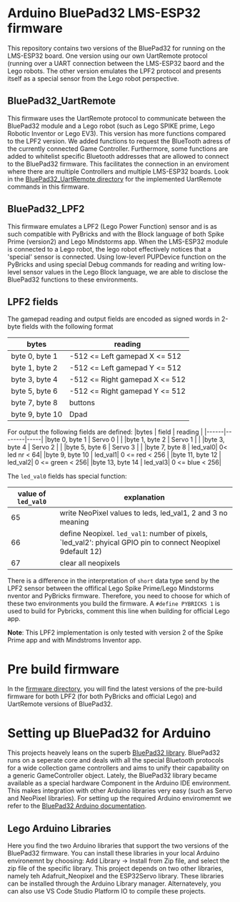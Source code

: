 # Arduino BluePad32 LMS-ESP32 firmware

This repository contains two versions of the BluePad32 for running on the LMS-ESP32 board. One version using our own UartRemote protocol (running over a UART connection  between the LMS-ESP32 baord and the Lego robots. The other version emulates the LPF2 protocol and presents itself as a special sensor from the Lego robot perspective.

## BluePad32_UartRemote

This firmware uses the UartRemote protocol to communicate between the BluePad32 module and a Lego robot (such as Lego SPIKE prime, Lego Robotic Inventor or Lego EV3). This version has more functions compared to the LPF2 version. We added functions to request the BlueTooth adress of the currently connected Game Controller. Furthermore, some functions are added to whitelist specific Bluetooth addresses that are allowed to connect to the  BluePad32 firmware. This facilitates the connection in an enviroment where there are multiple Controllers and multiple LMS-ESP32 boards.
Look in the [BluePad32_UartRemote directory](./Bluepad32_UartRemote) for the implemented UartRemote commands in this firmware.

## BluePad32_LPF2

This firmware emulates a LPF2 (Lego Power Function) sensor and is as such compatible with PyBricks and with the Block language of both Spike Prime (version2) and Lego Mindstorms app. When the LMS-ESP32 module is connected to a Lego robot, the lego robot effectively notices that a 'special' sensor is connected. Using low-leverl PUPDevice function on the PyBricks and using special Debug commands for reading and writing low-level sensor values in the Lego Block language, we are able to disclose the BluePad32 functions to these  environments.


## LPF2 fields

The gamepad reading and output fields are encoded as signed words in 2-byte fields with the following format

|bytes | reading |
|------|--------|
|byte 0, byte 1 | -512 <= Left gamepad X <= 512 |
|byte 1, byte 2 | -512 <= Left gamepad Y <= 512 |
|byte 3, byte 4 | -512 <= Right gamepad X <= 512 |
|byte 5, byte 6 | -512 <= Right gamepad Y <= 512 |
|byte 7, byte 8 | buttons |
| byte 9, byte 10 | Dpad |

For output the following fields are defined:
|bytes | field | reading |
|------|--------|-----|
|byte 0, byte 1 | Servo 0 | |
|byte 1, byte 2 | Servo 1 | |
|byte 3, byte 4 | Servo 2 | |
|byte 5, byte 6 | Servo 3 | |
|byte 7, byte 8 | led_val0| 0< led nr < 64|
|byte 9, byte 10 | led_val1|  0 <= red < 256 |
|byte 11, byte 12 | led_val2| 0 <=  green < 256|
|byte 13, byte 14 | led_val3| 0 <=  blue < 256|

The `led_val0` fields has special function:

| value of `led_val0` | explanation |
|---------------------|-------------|
| 65		      | write NeoPixel values to leds, led_val1, 2 and 3 no meaning |
| 66	 	 | define Neopixel. `led_val1`: number of pixels, `led_val2': phyical GPIO pin to connect Neopixel 9default 12) |
| 67		| clear all neopixels|

There is a difference in the interpretation of `short` data type send by the LPF2 sensor between the offifical Lego Spike Prime/Lego Mindstorms nventor and PyBricks firmware. Therefore, you need to choose for which of these two environments you build the firmware. A `#define PYBRICKS 1` is used to build for Pybricks, comment this line when building for official Lego app. 

**Note**: This LPF2 implementation is only tested with version 2 of the Spike Prime app and with Mindstroms Inventor app.

# Pre build firmware

In the [firmware directory](./Pre%20build%20Firmwares), you will find the latest versions of the pre-build firmware for both LPF2 (for both PyBricks and official Lego) and UartRemote versions of BluePad32.

# Setting up BluePad32 for Arduino
This projects heavely leans on the superb [BluePad32 library](). BluePad32 runs on a seperate core and deals with all the special Bluetooth protocols for a wide collection game controllers and aims to unify their capabaility on a generic GameController object. Lately, the BluePad32 library became available as a special hardware Component in the Arduino IDE environment. This makes integration with other Arduino libraries very easy (such as Servo and NeoPixel libraries).
For setting up the required Arduino enviromemnt we refer to the [BluePad32 Arduino documentation](https://github.com/ricardoquesada/bluepad32/blob/main/docs/plat_arduino.md).

## Lego Arduino Libraries
Here you find the two Arduino libraries that support the two versions of the BluePad32 firmware. You can install these libraries in your local Arduino environemnt by choosing: Add Library -> Install from Zip file, and select the zip file of the specific library. This project depends on two other libraries, namely teh Adafruit_Neopixel and the ESP32Servo library. These libraries can be installed through the Arduino Library manager. Alternatevely, you can also use VS Code Studio Platform IO to compile these projects.


